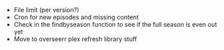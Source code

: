 - File limit (per version?)
- Cron for new episodes and missing content
- Check in the findbyseason function to see if the full season is even out yet
- Move to overseerr plex refresh library stuff
